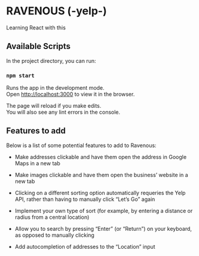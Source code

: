 # RAVENOUS (-yelp-)

Learning React with this

## Available Scripts

In the project directory, you can run:

### `npm start`

Runs the app in the development mode.\
Open [http://localhost:3000](http://localhost:3000) to view it in the browser.

The page will reload if you make edits.\
You will also see any lint errors in the console.

## Features to add

Below is a list of some potential features to add to Ravenous:

-   Make addresses clickable and have them open the address in Google Maps in a new tab

-   Make images clickable and have them open the business’ website in a new tab
-   Clicking on a different sorting option automatically requeries the Yelp API, rather than having to manually click “Let’s Go” again
-   Implement your own type of sort (for example, by entering a distance or radius from a central location)
-   Allow you to search by pressing “Enter” (or “Return”) on your keyboard, as opposed to manually clicking
-   Add autocompletion of addresses to the “Location” input
